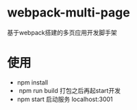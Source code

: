 # webpack-multi-page
基于webpack搭建的多页应用开发脚手架

# 使用
*  npm install
*  npm run build 打包之后再起start开发
*  npm start 启动服务 localhost:3001

